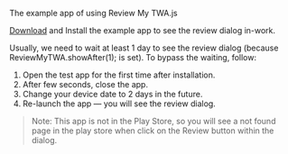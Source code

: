 The example app of using Review My TWA.js

[Download](https://github.com/realhirak/twa-review/raw/refs/heads/main/Review-My-TWA-Test.apk) and Install the example app to see the review dialog in-work.

Usually, we need to wait at least 1 day to see the review dialog (because ReviewMyTWA.showAfter(1); is set). To bypass the waiting, follow:

1. Open the test app for the first time after installation.  
2. After few seconds, close the app.  
3. Change your device date to 2 days in the future.  
4. Re-launch the app — you will see the review dialog.

> Note: This app is not in the Play Store, so you will see a not found page in the play store when click on the Review button within the dialog.
